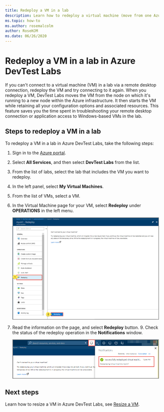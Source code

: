 ```yaml
---
title: Redeploy a VM in a lab
description: Learn how to redeploy a virtual machine (move from one Azure node to another) in Azure DevTest Labs. 
ms.topic: how-to
ms.author: rosemalcolm
author: RoseHJM
ms.date: 06/26/2020
---
```


# Redeploy a VM in a lab in Azure DevTest Labs
If you can't connect to a virtual machine (VM) in a lab via a remote desktop connection, redeploy the VM and try connecting to it again. When you redeploy a VM, DevTest Labs moves the VM from the node on which it's running to a new node within the Azure infrastructure. It then starts the VM while retaining all your configuration options and associated resources. This feature saves you the time spent in troubleshooting your remote desktop connection or application access to Windows-based VMs in the lab. 

## Steps to redeploy a VM in a lab 
To redeploy a VM in a lab in Azure DevTest Labs, take the following steps: 

1. Sign in to the [Azure portal](https://portal.azure.com).
2. Select **All Services**, and then select **DevTest Labs** from the list.
3. From the list of labs, select the lab that includes the VM  you want to redeploy.  
4. In the left panel, select **My Virtual Machines**. 
5. From the list of VMs, select a VM.
6. In the Virtual Machine page for your VM, select **Redeploy** under **OPERATIONS** in the left menu.

    ![Screen capture shows the Virtual Machine page with Redeploy selected.](media/devtest-lab-redeploy-vm/redeploy.png)
7. Read the information on the page, and select **Redeploy** button. 9. Check the status of the redeploy operation in the **Notifications** window.

    ![Redeploy status](media/devtest-lab-redeploy-vm/redeploy-status.png)

## Next steps
Learn how to resize a VM in Azure DevTest Labs, see [Resize a VM](devtest-lab-resize-vm.md).
